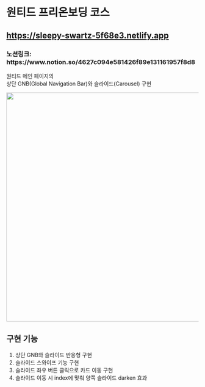# 원티드 프리온보딩 코스

[배포]: https://sleepy-swartz-5f68e3.netlify.app
<h2><a href="https://sleepy-swartz-5f68e3.netlify.app" target="_blank">https://sleepy-swartz-5f68e3.netlify.app</a></h2>
<h3>노션링크: https://www.notion.so/4627c094e581426f89e131161957f8d8</h3>

원티드 메인 페이지의 <br/>
상단 GNB(Global Navigation Bar)와 슬라이드(Carousel) 구현

<img src="https://user-images.githubusercontent.com/68722179/150066998-77c333e2-2842-4d35-97e9-2a8d4ace690c.png" width="600" />

## 구현 기능
1. 상단 GNB와 슬라이드 반응형 구현
2. 슬라이드 스와이프 기능 구현 
3. 슬라이드 좌우 버튼 클릭으로 카드 이동 구현
4. 슬라이드 이동 시 index에 맞춰 양쪽 슬라이드 darken 효과
